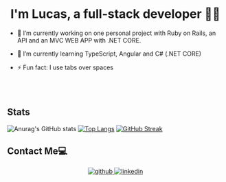
<div align="center">
</div>  
  

# <div align="center">I'm Lucas, a full-stack developer 👨‍💻</div>  
  

- 🔭 I’m currently working on one personal project with Ruby on Rails, an API and an MVC WEB APP with .NET CORE.
  

- 🌱 I’m currently learning TypeScript, Angular and C# (.NET CORE)  
  

- ⚡ Fun fact: I use tabs over spaces  

<br/>  
  
<br/>  

## Stats

<div> 

![Anurag's GitHub stats](https://github-readme-stats.vercel.app/api?username=lucas-perata&show_icons=true&theme=radical) [![Top Langs](https://github-readme-stats-git-masterrstaa-rickstaa.vercel.app/api/top-langs/?username=lucas-perata&show_icons=true&theme=radical&langs_count=3&hide=html)](https://github.com/lucas-perata/github-readme-stats)
[![GitHub Streak](https://github-readme-streak-stats.herokuapp.com/?user=lucas-perata&show_icons=true&theme=radical)](https://git.io/streak-stats) 

  </div>
  
  ## Contact Me💻

<div align="center">
<a href="https://github.com/lucas-perata" target="_blank">
<img src=https://img.shields.io/badge/github-%2324292e.svg?&style=for-the-badge&logo=github&logoColor=white alt=github style="margin-bottom: 5px;" />
</a>

<a href="https://www.linkedin.com/in/lucas-perata-623902152/" target="_blank">
<img src=https://img.shields.io/badge/linkedin-%231E77B5.svg?&style=for-the-badge&logo=linkedin&logoColor=white alt=linkedin style="margin-bottom: 5px;" />
</a>
</div>

</div>  
  
